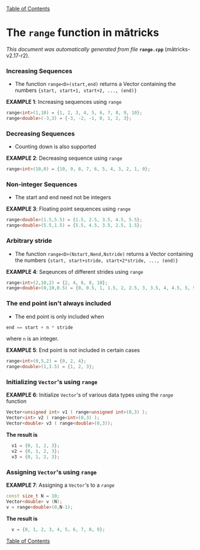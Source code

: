 
[Table of Contents](README.md)


# The `range` function in mātricks
_This document was automatically generated from file_ **`range.cpp`** (mātricks-v2.17-r2).

### Increasing Sequences
* The function `range<D>(start,end)` returns a Vector<D> containing the numbers `{start, start+1, start+2, ..., (end)}`

**EXAMPLE 1**: Increasing sequences using `range`
```C++
range<int>(1,10) = {1, 2, 3, 4, 5, 6, 7, 8, 9, 10}; 
range<double>(-3,3) = {-3, -2, -1, 0, 1, 2, 3}; 
```
### Decreasing Sequences
* Counting down is also supported

**EXAMPLE 2**: Decreasing sequence using `range`
```C++
range<int>(10,0) = {10, 9, 8, 7, 6, 5, 4, 3, 2, 1, 0}; 
```
### Non-integer Sequences
* The start and end need not be integers 

**EXAMPLE 3**: Floating point sequences using `range`
```C++
range<double>(1.5,5.5) = {1.5, 2.5, 3.5, 4.5, 5.5}; 
range<double>(5.5,1.5) = {5.5, 4.5, 3.5, 2.5, 1.5}; 
```
### Arbitrary stride
* The function `range<D>(Nstart,Nend,Nstride)` returns a Vector<D> containing the numbers `{start, start+stride, start+2*stride, ..., (end)}`

**EXAMPLE 4**: Seqeunces of different strides using `range`
```C++
range<int>(2,10,2) = {2, 4, 6, 8, 10}; 
range<double>(0,10,0.5) = {0, 0.5, 1, 1.5, 2, 2.5, 3, 3.5, 4, 4.5, 5, 5.5, 6, 6.5, 7, 7.5, 8, 8.5, 9, 9.5, 10}; 
```
### The end point isn't always included
* The end point is only included when 
```C++
end == start + n * stride
```
where `n` is an integer.


**EXAMPLE 5**: End point is not included in certain cases
```C++
range<int>(0,5,2) = {0, 2, 4}; 
range<double>(1,3.5) = {1, 2, 3}; 
```
### Initializing `Vector`'s using `range`


**EXAMPLE 6**: Initialize `Vector`'s of various data types  using the *`range`* function
```C++
Vector<unsigned int> v1 ( range<unsigned int>(0,3) );
Vector<int> v2 ( range<int>(0,3) );
Vector<double> v3 ( range<double>(0,3));
```

**The result is**
```C++
  v1 = {0, 1, 2, 3}; 
  v2 = {0, 1, 2, 3}; 
  v3 = {0, 1, 2, 3}; 
```

### Assigning `Vector`'s using `range`


**EXAMPLE 7**: Assigning a `Vector`'s to a *`range`*
```C++
const size_t N = 10;
Vector<double> v (N);
v = range<double>(0,N-1);
```

**The result is**
```C++
  v = {0, 1, 2, 3, 4, 5, 6, 7, 8, 9}; 
```


[Table of Contents](README.md)
